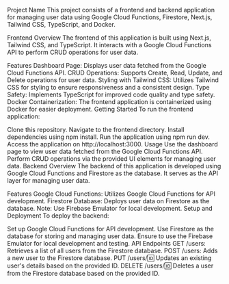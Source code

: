 Project Name
This project consists of a frontend and backend application for managing user data using Google Cloud Functions, Firestore, Next.js, Tailwind CSS, TypeScript, and Docker.

Frontend
Overview
The frontend of this application is built using Next.js, Tailwind CSS, and TypeScript. It interacts with a Google Cloud Functions API to perform CRUD operations for user data.

Features
Dashboard Page: Displays user data fetched from the Google Cloud Functions API.
CRUD Operations: Supports Create, Read, Update, and Delete operations for user data.
Styling with Tailwind CSS: Utilizes Tailwind CSS for styling to ensure responsiveness and a consistent design.
Type Safety: Implements TypeScript for improved code quality and type safety.
Docker Containerization: The frontend application is containerized using Docker for easier deployment.
Getting Started
To run the frontend application:

Clone this repository.
Navigate to the frontend directory.
Install dependencies using npm install.
Run the application using npm run dev.
Access the application on http://localhost:3000.
Usage
Use the dashboard page to view user data fetched from the Google Cloud Functions API.
Perform CRUD operations via the provided UI elements for managing user data.
Backend
Overview
The backend of this application is developed using Google Cloud Functions and Firestore as the database. It serves as the API layer for managing user data.

Features
Google Cloud Functions: Utilizes Google Cloud Functions for API development.
Firestore Database: Deploys user data on Firestore as the database.
Note: Use Firebase Emulator for local development.
Setup and Deployment
To deploy the backend:

Set up Google Cloud Functions for API development.
Use Firestore as the database for storing and managing user data.
Ensure to use the Firebase Emulator for local development and testing.
API Endpoints
GET /users: Retrieves a list of all users from the Firestore database.
POST /users: Adds a new user to the Firestore database.
PUT /users/:id: Updates an existing user's details based on the provided ID.
DELETE /users/:id: Deletes a user from the Firestore database based on the provided ID.